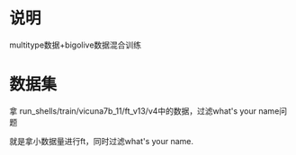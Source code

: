 # 说明


multitype数据+bigolive数据混合训练


# 数据集

拿 run_shells/train/vicuna7b_11/ft_v13/v4中的数据，过滤what's your name问题


就是拿小数据量进行ft，同时过滤what's your name.



